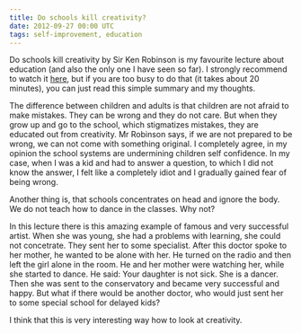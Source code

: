 ```yaml
---
title: Do schools kill creativity?
date: 2012-09-27 00:00 UTC
tags: self-improvement, education
---
```


Do schools kill creativity by Sir Ken Robinson is my favourite lecture about education (and also the only one I have seen so far).
I strongly recommend to watch it [here](https://www.youtube.com/watch?v=NRnToFZQQP4&feature=related),
but if you are too busy to do that (it takes about 20 minutes), you can just read this simple summary and my thoughts.

The difference between children and adults is that children are not afraid to make mistakes. They can be wrong and they do not care.
But when they grow up and go to the school, which stigmatizes mistakes, they are educated out from creativity.
Mr Robinson says, if we are not prepared to be wrong, we can not come with something original.
I completely agree, in my opinion the school systems are undermining children self confidence.
In my case, when I was a kid and had to answer a question, to which I did not know the answer,
I felt like a completely idiot and I gradually gained fear of being wrong.

Another thing is, that schools concentrates on head and ignore the body. We do not teach how to dance in the classes. Why not?

In this lecture there is this amazing example of famous and very successful artist.
When she was young, she had a problems with learning, she could not concetrate.
They sent her to some specialist. After this doctor spoke to her mother, he wanted to be alone with her.
He turned on the radio and then left the girl alone in the room. He and her mother were watching her, while she started to dance.
He said: Your daughter is not sick. She is a dancer. Then she was sent to the conservatory and became very successful and happy.
But what if there would be another doctor, who would just sent her to some special school for delayed kids?

I think that this is very interesting way how to look at creativity.